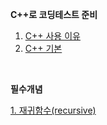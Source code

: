 **C++로 코딩테스트 준비**

1. [C++ 사용 이유](./c++.md)
1. [C++ 기본](./basic.md)

<br>

**필수개념**

[1. 재귀함수(recursive)](./recursive.md)
